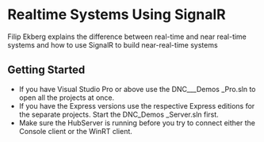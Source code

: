 Realtime Systems Using SignalR
========================================

Filip Ekberg explains the difference between real-time and near real-time systems and how to use SignalR to build near-real-time systems

Getting Started
---------------
* If you have Visual Studio Pro or above use the DNC___Demos _Pro.sln to open all the projects at once.
* If you have the Express versions use the respective Express editions for the separate projects. Start the DNC_Demos _Server.sln first.
* Make sure the HubServer is running before you try to connect either the Console client or the WinRT client.


